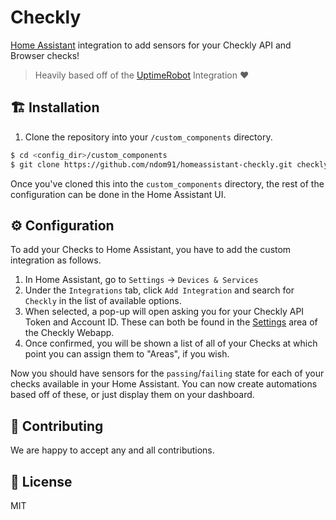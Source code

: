 # Checkly

[Home Assistant](https://www.home-assistant.io/) integration to add sensors for your Checkly API and Browser checks!

> Heavily based off of the [UptimeRobot](https://github.com/home-assistant/core/tree/dev/homeassistant/components/uptimerobot) Integration ❤️

## 🏗 Installation

1. Clone the repository into your `/custom_components` directory.

```bash
$ cd <config_dir>/custom_components
$ git clone https://github.com/ndom91/homeassistant-checkly.git checkly
```

Once you've cloned this into the `custom_components` directory, the rest of the configuration can be done in the Home Assistant UI.

## ⚙ Configuration

To add your Checks to Home Assistant, you have to add the custom integration as follows.

1. In Home Assistant, go to `Settings` -> `Devices & Services`
2. Under the `Integrations` tab, click `Add Integration` and search for `Checkly` in the list of available options.
3. When selected, a pop-up will open asking you for your Checkly API Token and Account ID. These can both be found in the [Settings](https://app.checklyhq.com/settings/account/general) area of the Checkly Webapp.
4. Once confirmed, you will be shown a list of all of your Checks at which point you can assign them to "Areas", if you wish.

Now you should have sensors for the `passing`/`failing` state for each of your checks available in your Home Assistant. You can now create automations based off of these, or just display them on your dashboard. 

## 👷 Contributing

We are happy to accept any and all contributions.

## 📝 License

MIT
